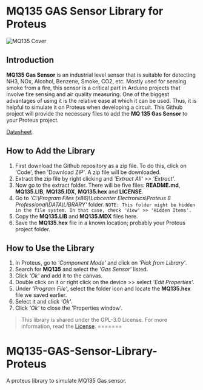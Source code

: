 # MQ135 GAS Sensor Library for Proteus
![MQ135 Cover](https://user-images.githubusercontent.com/46389631/158180120-b73300f6-2fd1-4196-9330-287b75797e46.png)

## Introduction
**MQ135 Gas Sensor** is an industrial level sensor that is suitable for detecting NH3, NOx, Alcohol, Benzene, Smoke, CO2, etc. Mostly used for sensing smoke from a fire, this sensor is a critical part in Arduino projects that involve fire sensing and air quality measuring. One of the biggest advantages of using it is the relative ease at which it can be used. Thus, it is helpful to simulate it on Proteus when developing a circuit. This Github project will provide the necessary files to add the **MQ 135 Gas Sensor** to your Proteus project.

[Datasheet](https://www.olimex.com/Products/Components/Sensors/Gas/SNS-MQ135/resources/SNS-MQ135.pdf)

## How to Add the Library
1. First download the Github repository as a zip file. To do this, click on 'Code', then 'Download ZIP'. A zip file will be downloaded.
2. Extract the zip file by right clicking and *'Extract All' >> 'Extract'*.
3. Now go to the extract folder. There will be five files: **README.md**, **MQ135.LIB**, **MQ135.IDX**, **MQ135.hex** and **LICENSE**.
4. Go to *'C:\Program Files (x86)\Labcenter Electronics\Proteus 8 Professional\DATA\LIBRARY'* folder. `NOTE: This folder might be hidden in the file system. In that case, check 'View' >> 'Hidden Items'.`
5. Copy the **MQ135.LIB** and **MQ135.MDX** files here.
6. Save the **MQ135.hex** file in a known location; probably your Proteus project folder.

## How to Use the Library
1. In Proteus, go to *'Component Mode'* and click on *'Pick from Library'*.
2. Search for **MQ135** and select the *'Gas Sensor'* listed.
3. Click *'Ok'* and add it to the canvas.
4. Double click on it or right click on the device >> select *'Edit Properties'*.
5. Under *'Program File'*, select the folder icon and locate the **MQ135.hex** file we saved earlier.
6. Select it and click *'Ok'*.
7. Click *'Ok'* to close the 'Properties window'.

> This library is shared under the GPL-3.0 License. For more information, read the [License](https://github.com/satyamkr80/MQ135-GAS-Sensor-Library-Proteus/blob/main/LICENSE).
=======
# MQ135-GAS-Sensor-Library-Proteus

A proteus library to simulate MQ135 Gas sensor.

